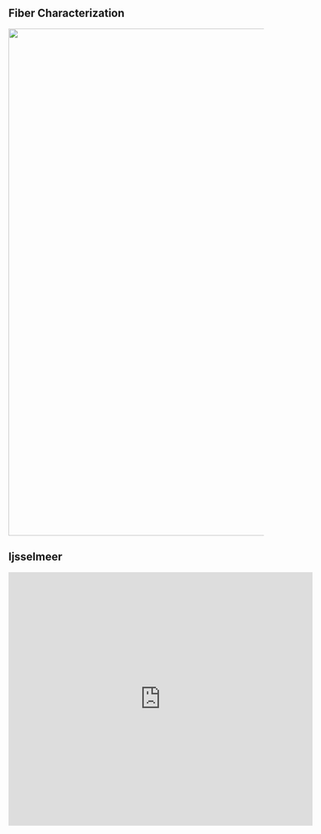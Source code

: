 ## Fiber Characterization
<img src="https://github.com/nroyce7/nroyce7.github.io/blob/master/Noah%20Royce%20NANO-230-page-001.jpg?raw=true" width="1000">

## Ijsselmeer
<iframe src="http://docs.google.com/gview?url=https://github.com/nroyce7/nroyce7.github.io/blob/master/Ijsselmeer_Lake_NoahRoyce.pdf&embedded=true" style="width:600px; height:500px;" frameborder="0"></iframe>
